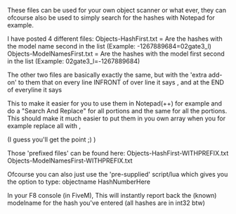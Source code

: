These files can be used for your own object scanner or what ever,
they can ofcourse also be used to simply search for the hashes with Notepad for example.

I have posted 4 different files:
Objects-HashFirst.txt		= Are the hashes with the model name second in the list (Example: -1267889684=02gate3_l)
Objects-ModelNamesFirst.txt	= Are the hashes with the model first second in the list (Example: 02gate3_l=-1267889684)

The other two files are basically exactly the same, but with the 'extra add-on' to them that on every line
INFRONT of over line it says <FRONT>, and at the END of everyline it says <BACK>

This to make it easier for you to use them in Notepad(++) for example and do a "Search And Replace" for all
<FRONT> portions and the same for all the <BACK> portions. This should make it much easier to put them
in you own array when you for example replace all <BACK> with ,

(I guess you'll get the point ;) )

Those 'prefixed files' can be found here:
Objects-HashFirst-WITHPREFIX.txt
Objects-ModelNamesFirst-WITHPREFIX.txt

Ofcourse you can also just use the 'pre-supplied' script/lua which gives you the option to type:
objectname HashNumberHere

In your F8 console (in FiveM),
This will instantly report back the (known) modelname for the hash you've entered (all hashes are in int32 btw)

